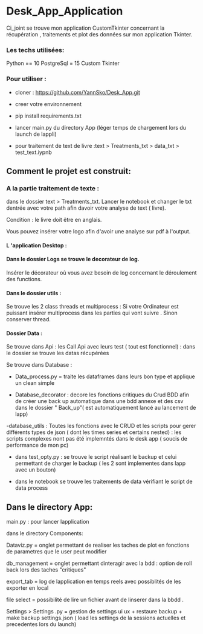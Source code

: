 # Desk_App_Application

Ci_joint se trouve mon application CustomTkinter concernant la récupération , traitements et plot des données sur mon application Tkinter.

### Les techs utilisées:
Python == 10
PostgreSql = 15
Custom Tkinter 

### Pour utiliser :
- cloner  : https://github.com/YannSko/Desk_App.git

-  creer votre environnement

- pip install requirements.txt

- lancer main.py du directory App (léger temps de chargement lors du launch de lappli)

- pour traitement de text de livre  :text > Treatments_txt > data_txt > test_text.iypnb



## Comment le projet est construit:

### A la partie traitement de texte :

dans  le dossier text > Treatments_txt.
Lancer le notebook et changer le txt dentrée avec votre path afin davoir votre analyse de text ( livre).

Condition : le livre doit être en anglais.

Vous pouvez insérer votre logo afin d'avoir une analyse sur pdf à l'output.


#### L 'application Desktop :
#### Dans le dossier Logs se trouve le decorateur de log. 
Insérer le décorateur où vous avez besoin de log concernant le déroulement des functions.

#### Dans le dossier utils : 

Se trouve les 2 class threads et multiprocess :
Si votre Ordinateur est puissant insérer multiprocess dans les parties qui vont suivre .
Sinon conserver thread.

#### Dossier Data :

Se trouve dans Api : les Call Api avec leurs test ( tout est fonctionnel) :
dans le dossier se trouve les datas récupérées

Se trouve dans Database :

- Data_process.py = traite les dataframes dans leurs bon type et applique un clean simple

- Database_decorator : decore les fonctions critiques du Crud BDD afin de créer une back up automatique dans une bdd annexe et des csv dans le dossier " Back_up"( est automatiquement lancé au lancement de lapp)

-database_utils : Toutes les fonctions avec le CRUD et les scripts pour gerer différents types de json ( dont les times series et certains nested) : les scripts complexes nont pas été  implemntés dans le desk app ( soucis de performance de mon pc)
 
- dans test_opty.py : se trouve le script réalisant le backup et celui permettant de charger le backup ( les 2 sont implementes dans lapp avec un bouton)

- dans le notebook se trouve les traitements de data vérifiant le script de data process

## Dans le directory App:

main.py : pour lancer lapplication

dans le directory Components:

Dataviz.py = onglet permettant de realiser les taches de plot en fonctions de parametres que le user peut modifier

db_management = onglet permettant dinteragir avec la bdd : option de roll back lors des taches "critiques"

export_tab = log de lapplication en temps reels avec possiblités de les exporter en local

file select = possibilité de lire un fichier avant de linserer dans la bbdd .

Settings > Settings .py = gestion de settings ui ux + restaure backup + make backup
            settings.json ( load les settings de la sessions actuelles et precedentes lors du launch)



